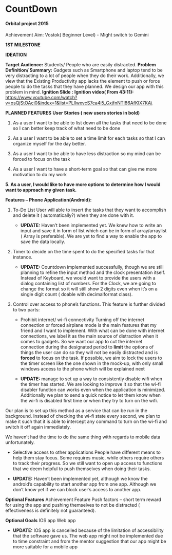 # CountDown
#### Orbital project 2015

Achievement Aim: Vostok( Beginner Level)  - Might switch to Gemini

**1ST MILESTONE**

**IDEATION**

**Target Audience:** Students/ People who are easily distracted. 
**Problem Definition/ Summary:** Gadgets such as Smartphone and laptop tend to be very distracting to a lot of people when they do their work. Additionally, we view that the Existing Productivity app lacks the element to push or force people to do the tasks that they have planned. We design our app with this problem in mind.
**Ignition Slide :** 
**Ignition video( From 43:11):** https://www.youtube.com/watch?v=osQjStOAci0&index=1&list=PLllwxvcS7ca4i5_GxjfnNTI86AfKIX7KA\

**PLANNED FEATURES**
**User Stories ( new users stories in bold)**

1. As a user I want to be able to list down all the tasks that need to be done so I can better keep track of what need to be done 

2. As a user I want to be able to set a time limit for each tasks so that I can organize myself for the day better.  

3. As a user I want to be able to have less distraction so my mind can be forced to focus on the task

4. As a user I want to have a short-term goal so that can give me more motivation to do my work 

**5. As a user, I would like to have more options to determine how I would want to approach my given task.**

**Features – Phone Application(Android):** 
1. To-Do List 
   User will able to insert the tasks that they want to accomplish and delete it ( automatically?) when they are done with      it.
   * **UPDATE:** Haven’t been implemented yet. We knew how to write an input and save it in form of list which can be in form of array/arraylist ( Array is preferable). We are yet to find a way to enable the app to save the data locally.

2. Timer to decide on the time spent to do the specified tasks for that instance.
   * **UPDATE:** Countdown implemented successfully, though we are still planning to refine the input method and the clock presentation itself. Instead of Keyboard, we would want to provide the users with a dialog containing list of numbers. For the Clock, we are going to change the format so it will still show 2 digits even when it’s on a single digit count ( doable with decimalformat class). 
3. Control over access to phone’s functions.
   This feature is further divided to two parts: 
   * Prohibit internet/ wi-fi connectivity 
Turning off the internet connection or forced airplane mode is the main features that my friend and I want to implement. With what can be done with internet connections, we label it as the main source of distraction when it comes to gadgets. So we want our app to cut the internet connection during the designated period to **limit** the options of things the user can do so they will not be easily distracted and is **forced** to focus on the task. If possible, we aim to lock the users to the timer screen like the one shown in the mock-up, with only small windows access to the phone which will be explained next

   * **UPDATE:** manage to set up a way to consistently disable wifi when the timer has started. We are looking to improve it so that the wi-fi disabler function can works even when the application is minimized. Additionally we plan to send a quick notice to let them know when the wi-fi is disabled first time or when they try to turn on the wifi. 

 Our plan is to set up this method as a service that can be run in the  background. Instead of checking the wi-fi state every second, we plan to make it such that it is able to intercept any command to turn on  the wi-fi and switch it off again immediately. 

We haven’t had the time to do the same thing with regards to mobile data unfortunately.

   * Selective  access to other applications
People have different means to help them stay focus. Some requires music, while others require others to track their progress. So we still want to open up access to functions that we deem helpful to push themselves when doing their tasks.

   * **UPDATE:** Haven’t been implemented yet, although we know the android’s capability to start another app from one app. Although we don’t know yet if we can block user’s access to another app.

**Optional Features**
  Achievement Feature 
  Push factors – short term reward for using the app and pushing themselves to not be distracted ( effectiveness is definitely not guaranteed).

**Optional Goals**
IOS app 
Web app
* **UPDATE:** IOS app is cancelled because of the limitation of accessibility that the software  gave us. The web app might not be implemented due to time constraint and from the mentor suggestion that our app might be more suitable for a mobile app
